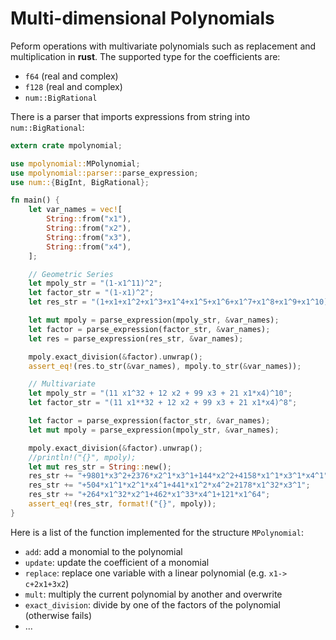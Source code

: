 Multi-dimensional Polynomials
==============================

Peform operations with multivariate polynomials such as replacement and multiplication in **rust**.
The supported type for the coefficients are:
 - `f64` (real and complex)
 - `f128` (real and complex)
 - `num::BigRational`

There is a parser that imports expressions from string into `num::BigRational`:

```rust
extern crate mpolynomial;

use mpolynomial::MPolynomial;
use mpolynomial::parser::parse_expression;
use num::{BigInt, BigRational};

fn main() {
    let var_names = vec![
        String::from("x1"),
        String::from("x2"),
        String::from("x3"),
        String::from("x4"),
    ];

    // Geometric Series
    let mpoly_str = "(1-x1^11)^2";
    let factor_str = "(1-x1)^2";
    let res_str = "(1+x1+x1^2+x1^3+x1^4+x1^5+x1^6+x1^7+x1^8+x1^9+x1^10)^2";

    let mut mpoly = parse_expression(mpoly_str, &var_names);
    let factor = parse_expression(factor_str, &var_names);
    let res = parse_expression(res_str, &var_names);

    mpoly.exact_division(&factor).unwrap();
    assert_eq!(res.to_str(&var_names), mpoly.to_str(&var_names));

    // Multivariate
    let mpoly_str = "(11 x1^32 + 12 x2 + 99 x3 + 21 x1*x4)^10";
    let factor_str = "(11 x1**32 + 12 x2 + 99 x3 + 21 x1*x4)^8";

    let factor = parse_expression(factor_str, &var_names);
    let mut mpoly = parse_expression(mpoly_str, &var_names);

    mpoly.exact_division(&factor).unwrap();
    //println!("{}", mpoly);
    let mut res_str = String::new();
    res_str += "+9801*x3^2+2376*x2^1*x3^1+144*x2^2+4158*x1^1*x3^1*x4^1";
    res_str += "+504*x1^1*x2^1*x4^1+441*x1^2*x4^2+2178*x1^32*x3^1";
    res_str += "+264*x1^32*x2^1+462*x1^33*x4^1+121*x1^64";
    assert_eq!(res_str, format!("{}", mpoly));
}
```


Here is a list of the function implemented for the structure `MPolynomial`:
 - `add`: add a monomial to the polynomial
 - `update`: update the coefficient of a monomial
 - `replace`: replace one variable with a linear polynomial (e.g. `x1-> c+2x1+3x2`)
 - `mult`: multiply the current polynomial by another and overwrite
 - `exact_division`: divide by one of the factors of the polynomial (otherwise fails)
 - ...
